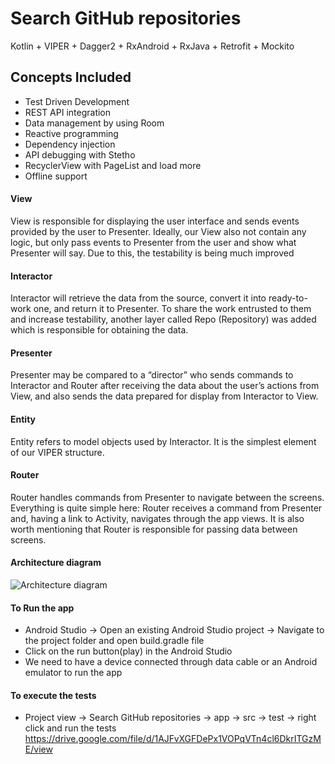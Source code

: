 # Search GitHub repositories
Kotlin + VIPER + Dagger2 + RxAndroid + RxJava + Retrofit + Mockito


## Concepts Included

* Test Driven Development
* REST API integration
* Data management by using Room
* Reactive programming
* Dependency injection
* API debugging with Stetho
* RecyclerView with PageList and load more
* Offline support 

#### View

View is responsible for displaying the user interface and sends events provided by the user to Presenter. 
Ideally, our View also not contain any logic, but only pass events to Presenter from the user and show what Presenter will say.
Due to this, the testability is being much improved

#### Interactor

Interactor will retrieve the data from the source, convert it into ready-to-work one, and return it to Presenter.
To share the work entrusted to them and increase testability,
another layer called Repo (Repository) was added which is responsible for obtaining the data.

#### Presenter

Presenter may be compared to a “director” who sends commands to Interactor and Router after receiving the data about the user’s actions from View,
and also sends the data prepared for display from Interactor to View.

#### Entity

Entity refers to model objects used by Interactor. It is the simplest element of our VIPER structure.

#### Router

Router handles commands from Presenter to navigate between the screens.
Everything is quite simple here: Router receives a command from Presenter and,
having a link to Activity, navigates through the app views.
It is also worth mentioning that Router is responsible for passing data between screens.

#### Architecture diagram

![Architecture diagram](https://miro.medium.com/max/1354/1*8iyNwD_ODMZfsTe0qrcInA.png)


#### To Run the app
* Android Studio -> Open an existing Android Studio project -> Navigate to the project folder and open build.gradle file
* Click on the run button(play) in the Android Studio 
* We need to have a device connected through data cable or an Android emulator to run the app

#### To execute the tests
* Project view -> Search GitHub repositories -> app -> src -> test -> right click and run the tests https://drive.google.com/file/d/1AJFvXGFDePx1VOPqVTn4cl6DkrITGzME/view
